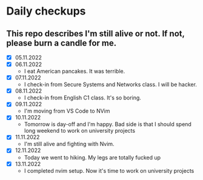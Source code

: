 # Daily checkups

## This repo describes I'm still alive or not. If not, please burn a candle for me.

- [x] 05.11.2022
- [x] 06.11.2022
  - I eat American pancakes. It was terrible.
- [x] 07.11.2022
  - I check-in from Secure Systems and Networks class. I will be hacker.
- [x] 08.11.2022
  - I check-in from English C1 class. It's so boring.
- [x] 09.11.2022
  - I'm moving from VS Code to NVim
- [x] 10.11.2022
  - Tomorrow is day-off and I'm happy. Bad side is that I should spend long weekend to work on university projects
- [x] 11.11.2022
  - I'm still alive and fighting with Nvim.
- [x] 12.11.2022
  - Today we went to hiking. My legs are totally fucked up
- [x] 13.11.2022
  - I completed nvim setup. Now it's time to work on university projects
